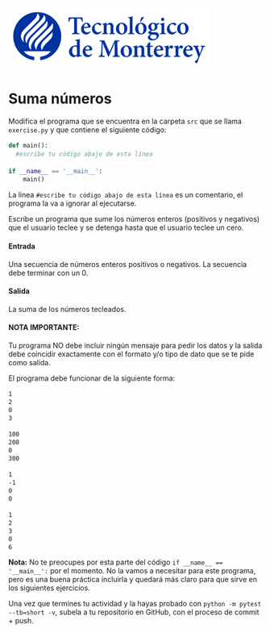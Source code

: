 ![Tec de Monterrey](../../images/logotecmty.png)
# Suma números

Modifica el programa que se encuentra en la carpeta `src` que se llama
`exercise.py` y que contiene el siguiente código:

```python
def main():
  #escribe tu código abajo de esta línea

if __name__ == '__main__':
    main()
```

La línea `#escribe tu código abajo de esta línea` es un comentario,
el programa la va a ignorar al ejecutarse.

Escribe un programa que sume los números enteros (positivos y negativos) que el usuario teclee y se detenga hasta que el usuario teclee un cero.

#### Entrada
Una secuencia de números enteros positivos o negativos. La secuencia debe terminar con un 0.

#### Salida
La suma de los números tecleados.

#### NOTA IMPORTANTE:
Tu programa NO debe incluir ningún mensaje para pedir los datos y la salida debe coincidir exactamente con el formato y/o tipo de dato que se te pide como salida.

El programa debe funcionar de la siguiente forma:

```
1
2
0
3

100
200
0
300

1
-1
0
0

1
2
3
0
6

```

**Nota:** No te preocupes por esta parte del código
`if __name__ == '__main__':` por el momento.
No la vamos a necesitar para este programa, pero es una buena práctica
incluirla y quedará más claro para que sirve en los siguientes ejercicios.

Una vez que termines tu actividad y la hayas probado con
`python -m pytest --tb=short -v`, subela a tu repositorio en GitHub,
con el proceso de commit + push.
